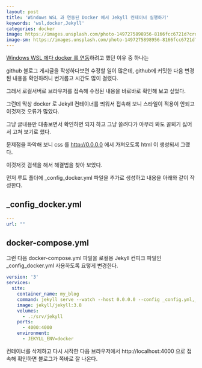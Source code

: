 ```yaml
---
layout: post
title: 'Windows WSL 과 연동된 Docker 에서 Jekyll 컨테이너 실행하기'
keywords: 'wsl,docker,Jekyll'
categories: docker
image: https://images.unsplash.com/photo-1497275898956-8166fcc6721d?crop=entropy&cs=tinysrgb&fit=crop&fm=jpg&h=1200&ixid=eyJhcHBfaWQiOjF9&ixlib=rb-1.2.1&q=80&w=2000
image-sm: https://images.unsplash.com/photo-1497275898956-8166fcc6721d?crop=entropy&cs=tinysrgb&fit=crop&fm=jpg&h=1200&ixid=eyJhcHBfaWQiOjF9&ixlib=rb-1.2.1&q=80&w=2000
---
```


[Windows WSL 에다 docker 를 연동](https://stove99.github.io/docker/2021/04/23/windows-wsl-docker/)하려고 했던 이유 중 하나는 

github 블로그 게시글을 작성하다보면 수정할 일이 많은데, github에 커밋한 다음 변경된 내용을 확인하려니 번거롭고 시간도 많이 걸렸다. 

그래서 로컬서버로 브라우저를 접속해 수정된 내용을 바로바로 확인해 보고 싶었다.

그런데 막상 docker 로 Jekyll 컨테이너를 띄워서 접속해 보니 스타일이 적용이 안되고 이것저것 오류가 많았다.

그냥 글내용만 대충보면서 확인하면 되지 하고 그냥 쓸려다가 아무리 봐도 꼴뵈기 싫어서 고쳐 보기로 했다.

문제점을 파악해 보니 css 를 http://0.0.0.0 에서 가져오도록 html 이 생성되서 그랬다.

이것저것 검색을 해서 해결법을 찾아 보았다.

먼저 루트 폴더에 _config_docker.yml 파일을 추가로 생성하고 내용을 아래와 같이 작성한다.

## _config_docker.yml

```yml
--- 
url: ""
```

## docker-compose.yml

그런 다음 docker-compose.yml 파일을 로컬용 Jekyll 컨피크 파일인 _config_docker.yml 사용하도록 요렇게 변경한다.

```yml
version: '3'
services: 
  site:
    container_name: my_blog
    command: jekyll serve --watch --host 0.0.0.0 --config _config.yml,_config_docker.yml
    image: jekyll/jekyll:3.8
    volumes: 
      - .:/srv/jekyll
    ports: 
      - 4000:4000
    environment:
      - JEKYLL_ENV=docker
```

컨테이너를 삭제하고 다시 시작한 다음 브라우저에서 http://localhost:4000 으로 접속해 확인하면 블로그가 쪽바로 잘 나온다.

